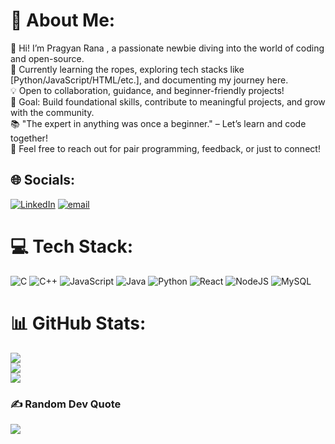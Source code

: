 # 💫 About Me:
👋 Hi! I’m Pragyan Rana , a passionate newbie diving into the world of coding and open-source.  <br>🌱 Currently learning the ropes, exploring tech stacks like [Python/JavaScript/HTML/etc.], and documenting my journey here.  <br>💡 Open to collaboration, guidance, and beginner-friendly projects!  <br>🚀 Goal: Build foundational skills, contribute to meaningful projects, and grow with the community.  <br>📚 "The expert in anything was once a beginner." – Let’s learn and code together!  <br>🤝 Feel free to reach out for pair programming, feedback, or just to connect!  


## 🌐 Socials:
[![LinkedIn](https://img.shields.io/badge/LinkedIn-%230077B5.svg?logo=linkedin&logoColor=white)](https://linkedin.com/in/www.linkedin.com/in/pragyan-rana-64a9a0190/) [![email](https://img.shields.io/badge/Email-D14836?logo=gmail&logoColor=white)](mailto:Pragyan.rana31@gmail.com) 

# 💻 Tech Stack:
![C](https://img.shields.io/badge/c-%2300599C.svg?style=for-the-badge&logo=c&logoColor=white) ![C++](https://img.shields.io/badge/c++-%2300599C.svg?style=for-the-badge&logo=c%2B%2B&logoColor=white) ![JavaScript](https://img.shields.io/badge/javascript-%23323330.svg?style=for-the-badge&logo=javascript&logoColor=%23F7DF1E) ![Java](https://img.shields.io/badge/java-%23ED8B00.svg?style=for-the-badge&logo=openjdk&logoColor=white) ![Python](https://img.shields.io/badge/python-3670A0?style=for-the-badge&logo=python&logoColor=ffdd54) ![React](https://img.shields.io/badge/react-%2320232a.svg?style=for-the-badge&logo=react&logoColor=%2361DAFB) ![NodeJS](https://img.shields.io/badge/node.js-6DA55F?style=for-the-badge&logo=node.js&logoColor=white) ![MySQL](https://img.shields.io/badge/mysql-4479A1.svg?style=for-the-badge&logo=mysql&logoColor=white)
# 📊 GitHub Stats:
![](https://github-readme-stats.vercel.app/api?username=PragyanRana31&theme=dark&hide_border=false&include_all_commits=false&count_private=false)<br/>
![](https://nirzak-streak-stats.vercel.app/?user=PragyanRana31&theme=dark&hide_border=false)<br/>
![](https://github-readme-stats.vercel.app/api/top-langs/?username=PragyanRana31&theme=dark&hide_border=false&include_all_commits=false&count_private=false&layout=compact)

### ✍️ Random Dev Quote
![](https://quotes-github-readme.vercel.app/api?type=horizontal&theme=radical)

<!-- Proudly created with GPRM ( https://gprm.itsvg.in ) -->

<!--
**PragyanRana31/PragyanRana31** is a ✨ _special_ ✨ repository because its `README.md` (this file) appears on your GitHub profile.

Here are some ideas to get you started:

- 🔭 I’m currently working on ...
- 🌱 I’m currently learning ...
- 👯 I’m looking to collaborate on ...
- 🤔 I’m looking for help with ...
- 💬 Ask me about ...
- 📫 How to reach me: ...
- 😄 Pronouns: ...
- ⚡ Fun fact: ...
-->
